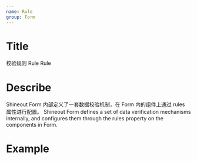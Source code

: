 ```yaml
---
name: Rule
group: Form
---
```


# Title

校验规则 Rule
Rule

# Describe

Shineout Form 内部定义了一套数据校验机制，在 Form 内的组件上通过 rules 属性进行配置。
Shineout Form defines a set of data verification mechanisms internally, and configures them through the rules property on the components in Form.

# Example
